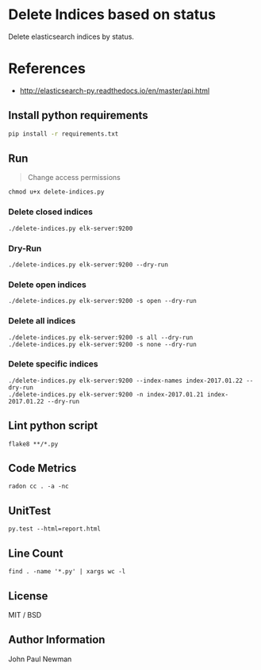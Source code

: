
# Delete Indices based on status

Delete elasticsearch indices by status.

# References

- <http://elasticsearch-py.readthedocs.io/en/master/api.html>

## Install python requirements

~~~bash
pip install -r requirements.txt
~~~

## Run

> Change access permissions

~~~
chmod u+x delete-indices.py
~~~

### Delete closed indices

~~~
./delete-indices.py elk-server:9200
~~~

### Dry-Run

~~~
./delete-indices.py elk-server:9200 --dry-run
~~~

### Delete open indices

~~~
./delete-indices.py elk-server:9200 -s open --dry-run
~~~

### Delete all indices

~~~
./delete-indices.py elk-server:9200 -s all --dry-run
./delete-indices.py elk-server:9200 -s none --dry-run
~~~

### Delete specific indices

~~~
./delete-indices.py elk-server:9200 --index-names index-2017.01.22 --dry-run
./delete-indices.py elk-server:9200 -n index-2017.01.21 index-2017.01.22 --dry-run
~~~

## Lint python script

~~~
flake8 **/*.py
~~~

## Code Metrics

~~~
radon cc . -a -nc
~~~

## UnitTest

~~~
py.test --html=report.html
~~~

## Line Count

~~~
find . -name '*.py' | xargs wc -l
~~~

## License

MIT / BSD

## Author Information

John Paul Newman
